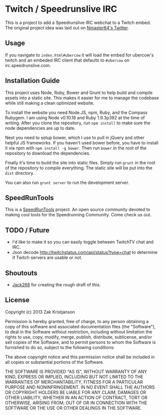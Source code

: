 # Twitch / Speedrunslive IRC
This is a project to add a Speedrunslive IRC webchat to a Twitch embed.
The original project idea was laid out on [Nmaster64's Twitter](https://twitter.com/Nmaster64/status/379347530716549120).

## Usage
If you navigate to `index.html#ubercow` it will load the embed for ubercow's
twitch and an embeded IRC client that defaults to `#ubercow` on irc.speedrunslive.com.

## Installation Guide
This project uses Node, Ruby, Bower and Grunt to help build and compile assets into a static site. This makes it easier for me to manage the codebase while still making a clean optimized website. 

To install the website you need Node.JS, npm, Ruby, and the Compass Rubygem. I am using Node v0.10.18 and Ruby 1.9.3p392 at the time of writing. After you clone the repository, run `npm install` to make sure the node dependencies are up to date.

Next you need to setup bower, which I use to pull in jQuery and other helpful JS frameworks. If you haven't used bower before, you have to install it via npm with `npm install -g bower`. Then run `bower` in the root of the repository to download the dependencies.

Finally it's time to build the site into static files. Simply run `grunt` in the root of the repository to compile everything. The static site will be put into the `dist` directory.

You can also run `grunt server` to run the development server.

## SpeedRunTools
This is a [SpeedRunTools](http://www.speedruntools.com) project. An open source community
devoted to making cool tools for the Speedrunning Community. Come check us out.

## TODO / Future
- I'd like to make it so you can easily toggle between TwitchTV chat and IRC.
- Json decode http://twitchstatus.com/api/status?type=chat to determine if Twitch servers are usable or not.

## Shoutouts
- [Jack268](https://github.com/Jack268) for creating the rough draft of this.

## License
Copyright (c) 2013 Zak Kristjanson

Permission is hereby granted, free of charge, to any person obtaining a copy
of this software and associated documentation files (the "Software"), to deal
in the Software without restriction, including without limitation the rights
to use, copy, modify, merge, publish, distribute, sublicense, and/or sell
copies of the Software, and to permit persons to whom the Software is
furnished to do so, subject to the following conditions:

The above copyright notice and this permission notice shall be included in
all copies or substantial portions of the Software.

THE SOFTWARE IS PROVIDED "AS IS", WITHOUT WARRANTY OF ANY KIND, EXPRESS OR
IMPLIED, INCLUDING BUT NOT LIMITED TO THE WARRANTIES OF MERCHANTABILITY,
FITNESS FOR A PARTICULAR PURPOSE AND NONINFRINGEMENT. IN NO EVENT SHALL THE
AUTHORS OR COPYRIGHT HOLDERS BE LIABLE FOR ANY CLAIM, DAMAGES OR OTHER
LIABILITY, WHETHER IN AN ACTION OF CONTRACT, TORT OR OTHERWISE, ARISING FROM,
OUT OF OR IN CONNECTION WITH THE SOFTWARE OR THE USE OR OTHER DEALINGS IN
THE SOFTWARE.
